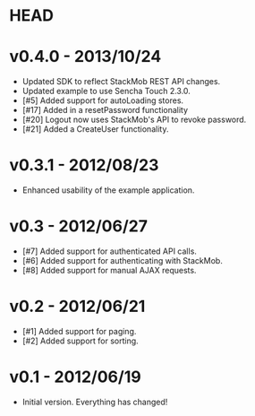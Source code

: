 HEAD
====

v0.4.0 - 2013/10/24
===================

- Updated SDK to reflect StackMob REST API changes.
- Updated example to use Sencha Touch 2.3.0.
- [#5] Added support for autoLoading stores.
- [#17] Added in a resetPassword functionality
- [#20] Logout now uses StackMob's API to revoke password.
- [#21] Added a CreateUser functionality.

v0.3.1 - 2012/08/23
===================

- Enhanced usability of the example application.

v0.3 - 2012/06/27
=================

- [#7] Added support for authenticated API calls.
- [#6] Added support for authenticating with StackMob.
- [#8] Added support for manual AJAX requests.

v0.2 - 2012/06/21
=================

- [#1] Added support for paging.
- [#2] Added support for sorting.

v0.1 - 2012/06/19
=============

- Initial version.  Everything has changed!